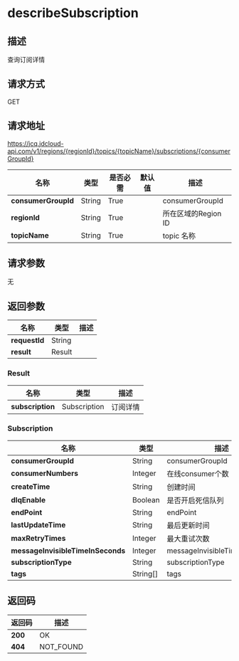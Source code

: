 # describeSubscription


## 描述
查询订阅详情

## 请求方式
GET

## 请求地址
https://jcq.jdcloud-api.com/v1/regions/{regionId}/topics/{topicName}/subscriptions/{consumerGroupId}

|名称|类型|是否必需|默认值|描述|
|---|---|---|---|---|
|**consumerGroupId**|String|True| |consumerGroupId|
|**regionId**|String|True| |所在区域的Region ID|
|**topicName**|String|True| |topic 名称|

## 请求参数
无


## 返回参数
|名称|类型|描述|
|---|---|---|
|**requestId**|String| |
|**result**|Result| |

### Result
|名称|类型|描述|
|---|---|---|
|**subscription**|Subscription|订阅详情|
### Subscription
|名称|类型|描述|
|---|---|---|
|**consumerGroupId**|String|consumerGroupId|
|**consumerNumbers**|Integer|在线consumer个数|
|**createTime**|String|创建时间|
|**dlqEnable**|Boolean|是否开启死信队列|
|**endPoint**|String|endPoint|
|**lastUpdateTime**|String|最后更新时间|
|**maxRetryTimes**|Integer|最大重试次数|
|**messageInvisibleTimeInSeconds**|Integer|messageInvisibleTimeInSeconds|
|**subscriptionType**|String|subscriptionType|
|**tags**|String[]|tags|

## 返回码
|返回码|描述|
|---|---|
|**200**|OK|
|**404**|NOT_FOUND|
